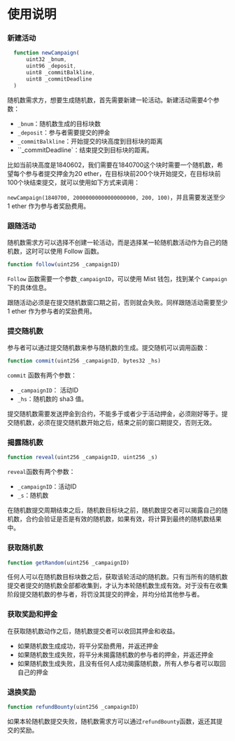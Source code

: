 # 使用说明

### 新建活动

```javascript
  function newCampaign(
      uint32 _bnum,
      uint96 _deposit,
      uint8 _commitBalkline,
      uint8 _commitDeadline
  )
```

随机数需求方，想要生成随机数，首先需要新建一轮活动。新建活动需要4个参数：

* `_bnum`：随机数生成的目标块数
* `_deposit`：参与者需要提交的押金
* `_commitBalkline`：开始提交的块高度到目标块的距离
* ``_commitDeadline`：结束提交到目标块的距离。

比如当前块高度是1840602，我们需要在1840700这个块时需要一个随机数，希望每个参与者提交押金为20 ether，在目标块前200个块开始提交，在目标块前100个块结束提交，就可以使用如下方式来调用：

`newCampaign(1840700, 20000000000000000000, 200, 100)`，并且需要发送至少 1 ether 作为参与者奖励费用。

### 跟随活动

随机数需求方可以选择不创建一轮活动，而是选择某一轮随机数活动作为自己的随机数，这时可以使用 Follow 函数。

```javascript
function follow(uint256 _campaignID)
```

`Follow` 函数需要一个参数`_campaignID`，可以使用 Mist 钱包，找到某个 `Campaign` 下的具体信息。

跟随活动必须是在提交随机数窗口期之前，否则就会失败。同样跟随活动需要至少 1 ether 作为参与者的奖励费用。

### 提交随机数

参与者可以通过提交随机数来参与随机数的生成。提交随机可以调用函数：

```javascript
function commit(uint256 _campaignID, bytes32 _hs)
```

`commit` 函数有两个参数：

* `_campaignID`： 活动ID
* `_hs`：随机数的 sha3 值。

提交随机数需要发送押金到合约，不能多于或者少于活动押金，必须刚好等于。提交随机数，必须在提交随机数开始之后，结束之前的窗口期提交，否则无效。

### 揭露随机数

```javascript
function reveal(uint256 _campaignID, uint256 _s)
```

`reveal`函数有两个参数：

* `_campaignID`：活动ID
* `_s`：随机数

在随机数提交周期结束之后，随机数目标块之前，随机数提交者可以揭露自己的随机数，合约会验证是否是有效的随机数，如果有效，将计算到最终的随机数结果中。

### 获取随机数

```javascript
function getRandom(uint256 _campaignID)
```

任何人可以在随机数目标块数之后，获取该轮活动的随机数。只有当所有的随机数提交者提交的随机数全部都收集到，才认为本轮随机数生成有效。对于没有在收集阶段提交随机数的参与者，将罚没其提交的押金，并均分给其他参与者。

### 获取奖励和押金

在获取随机数动作之后，随机数提交者可以收回其押金和收益。

* 如果随机数生成成功，将平分奖励费用，并返还押金
* 如果随机数生成失败，将平分未揭露随机数的参与者的押金，并返还押金
* 如果随机数生成失败，且没有任何人成功揭露随机数，所有人参与者可以取回自己的押金

### 退换奖励

```javascript
function refundBounty(uint256 _campaignID)
```

如果本轮随机数提交失败，随机数需求方可以通过`refundBounty`函数，返还其提交的奖励。